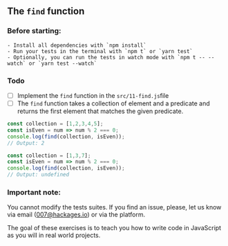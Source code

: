 ## The `find` function

### Before starting: 
    - Install all dependencies with `npm install`
    - Run your tests in the terminal with `npm t` or `yarn test`
    - Optionally, you can run the tests in watch mode with `npm t -- --watch` or `yarn test --watch`

### Todo

- [ ] Implement the `find` function in the `src/11-find.js`file
- [ ] The `find` function takes a collection of element and a predicate and returns the first element that matches the given predicate.

```js
const collection = [1,2,3,4,5];
const isEven = num => num % 2 === 0;
console.log(find(collection, isEven));
// Output: 2

const collection = [1,3,7];
const isEven = num => num % 2 === 0;
console.log(find(collection, isEven));
// Output: undefined
```

### Important note:
You cannot modify the tests suites. If you find an issue, please, let us know via email (007@hackages.io) or via the platform. 

The goal of these exercises is to teach you how to write code in JavaScript as you will in real world projects.
